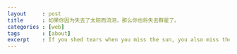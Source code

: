 ```yaml
---
layout     : post
title      : 如果你因为失去了太阳而流泪，那么你也将失去群星了。
categories : [web]
tags       : [about]
excerpt    : If you shed tears when you miss the sun, you also miss the stars.
---
```

